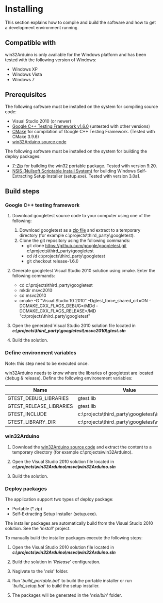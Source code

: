 # Installing

This section explains how to compile and build the software and how to get a development environment running.

## Compatible with

win32Arduino is only available for the Windows platform and has been tested with the following version of Windows:

*   Windows XP
*   Windows Vista
*   Windows 7

## Prerequisites

The following software must be installed on the system for compiling source code:

* Visual Studio 2010 (or newer)
* [Google C++ Testing Framework v1.6.0](https://github.com/google/googletest/tree/release-1.6.0) (untested with other versions)
* [CMake](http://www.cmake.org/) for compilation of Google C++ Testing Framework. (Tested with CMake 3.9.6)
* [win32Arduino source code](https://github.com/end2endzone/win32Arduino/tags)

The following software must be installed on the system for building the deploy packages:

* [7-Zip](http://www.7-zip.org/) for building the win32 portable package. Tested with version 9.20.
* [NSIS (Nullsoft Scriptable Install System)](http://nsis.sourceforge.net/) for building Windows Self-Extracting Setup Installer (setup.exe). Tested with version 3.0a1.

## Build steps

### Google C++ testing framework

1) Download googletest source code to your computer using one of the following:
   1) Download googletest as a [zip file](https://github.com/google/googletest/archive/release-1.6.0.zip) and extract to a temporary directory (for example c:\projects\third_party\googletest).
   2) Clone the git repository using the following commands:
      * git clone https://github.com/google/googletest.git c:\projects\third_party\googletest
      * cd /d c:\projects\third_party\googletest
      * git checkout release-1.6.0

2) Generate googletest Visual Studio 2010 solution using cmake. Enter the following commands:
   * cd c:\projects\third_party\googletest
   * mkdir msvc2010
   * cd msvc2010
   * cmake -G "Visual Studio 10 2010" -Dgtest_force_shared_crt=ON -DCMAKE_CXX_FLAGS_DEBUG=/MDd -DCMAKE_CXX_FLAGS_RELEASE=/MD "c:\projects\third_party\googletest"

3) Open the generated Visual Studio 2010 solution file located in 
   ***c:\projects\third_party\googletest\msvc2010\gtest.sln***

4) Build the solution.

### Define environment variables
Note: this step need to be executed once.

win32Arduino needs to know where the libraries of googletest are located (debug & release).
Define the following environement variables:

| Name                     | Value                                        |
|--------------------------|----------------------------------------------|
|  GTEST_DEBUG_LIBRARIES   | gtest.lib                                    |
|  GTEST_RELEASE_LIBRARIES | gtest.lib                                    |
|  GTEST_INCLUDE           | c:\projects\third_party\googletest\include   |
|  GTEST_LIBRARY_DIR       | c:\projects\third_party\googletest\msvc2010  |
 
### win32Arduino

1) Download the [win32Arduino source code](https://github.com/end2endzone/win32Arduino/tags) and extract the content to a temporary directory (for example c:\projects\win32Arduino).

2) Open the Visual Studio 2010 solution file located in 
   ***c:\projects\win32Arduino\msvc\win32Arduino.sln***

3) Build the solution.

### Deploy packages

The application support two types of deploy package:

* Portable (*.zip)
* Self-Extracting Setup Installer (setup.exe).

The installer packages are automatically build from the Visual Studio 2010 solution. See the '*install*' project.

To manually build the installer packages execute the following steps:

1) Open the Visual Studio 2010 solution file located in 
   ***c:\projects\win32Arduino\msvc\win32Arduino.sln***

2) Build the solution in '*Release*' configuration.

3) Nagivate to the '*nsis*' folder.

4) Run '*build_portable.bat*' to build the portable installer or
   run '*build_setup.bat*' to build the setup installer.

5) The packages will be generated in the '*nsis/bin*' folder.

